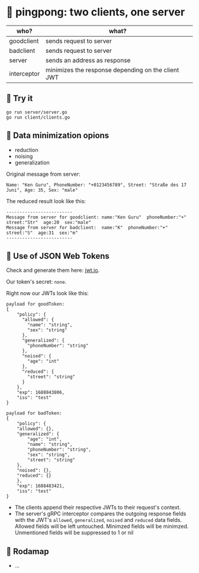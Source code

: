# 🏓 pingpong: two clients, one server

| who? | what? |
| ----------- | ----------- |
| goodclient | sends request to server |
| badclient | sends request to server |
| server | sends an address as response |
| interceptor | minimizes the response depending on the client JWT |

## 🧪 Try it
```
go run server/server.go
go run client/clients.go
```

## 🥸 Data minimization opions 
- reduction
- noising
- generalization

Original message from server:
```
Name: "Ken Guru", PhoneNumber: "+0123456789", Street: "Straße des 17 Juni", Age: 35, Sex: "male"
```

The reduced result look like this:
```
-------------------------
Message from server for goodclient: name:"Ken Guru"  phoneNumber:"+"  street:"Str"  age:20  sex:"male"
Message from server for badclient:  name:"K"  phoneNumber:"+"  street:"S"  age:31  sex:"m"
-------------------------
```


## 🔑 Use of JSON Web Tokens

Check and generate them here: [jwt.io](https://jwt.io/).

Our token's secret: ```none```.

Right now our JWTs look like this:

```
payload for goodToken:
{
 	"policy": {
 	  "allowed": {
 		"name": "string",
 		"sex": "string"
 	  },
 	  "generalized": {
 		"phoneNumber": "string"
 	  },
 	  "noised": {
 		"age": "int"
 	  },
 	  "reduced": {
 		"street": "string"
 	  }
 	},
 	"exp": 1688843806,
 	"iss": "test"
}

payload for badToken:
{
 	"policy": {
 	"allowed": {},
 	"generalized": {
 		"age": "int",
 		"name": "string",
 		"phoneNumber": "string",
 		"sex": "string",
 		"street": "string"
 	},
 	"noised": {},
   	"reduced": {}
 	},
 	"exp": 1688483421,
 	"iss": "test"
}
```


- The clients append their respective JWTs to their request's context.
- The server's gRPC interceptor compares the outgoing response fields with the JWT's ```allowed```, ```generalized```, ```noised``` and ```reduced``` data fields. Allowed fields will be left untouched. Minimzed fields will be minimzed. Unmentioned fields will be suppressed to 1 or nil

## 🧭 Rodamap
- ...
